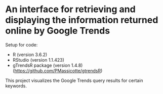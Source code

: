 # An interface for retrieving and displaying the information returned online by Google Trends

Setup for code:

  - R (version 3.6.2)
  - RStudio (version 1.1.423)
  - gTrendsR package (version 1.4.8) (https://github.com/PMassicotte/gtrendsR)

This project visualizes the Google Trends query results for certain keywords.
